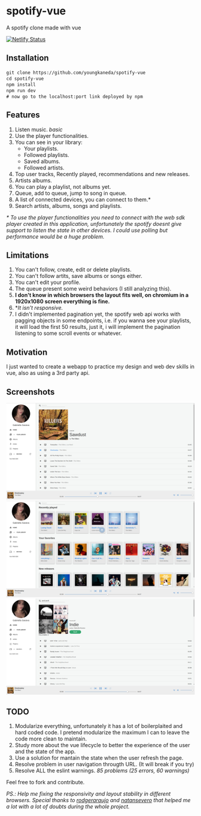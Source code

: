# spotify-vue
A spotify clone made with vue

[![Netlify Status](https://api.netlify.com/api/v1/badges/924e63e4-fedf-40e7-8aac-e434d5e049b3/deploy-status)](https://app.netlify.com/sites/vuespotify/deploys)

## Installation

```
git clone https://github.com/youngkaneda/spotify-vue
cd spotify-vue
npm install
npm run dev
# now go to the localhost:port link deployed by npm
```

## Features

1. Listen music. *basic*
2. Use the player functionalities.
3. You can see in your library:
    * Your playlists.
    * Followed playlists.
    * Saved albums.
    * Followed artists.
4. Top user tracks, Recently played, recommendations and new releases.
5. Artists albums.
6. You can play a playlist, not albums yet.
7. Queue, add to queue, jump to song in queue.
8. A list of connected devices, you can connect to them.*
9. Search artists, albums, songs and playlists.

*\* To use the player functionalities you need to connect with the web sdk player created in this application, unfortunately the spotify doesnt give support to listen the state in other devices. I could use polling but performance would be a huge problem.*
## Limitations

1. You can't follow, create, edit or delete playlists.
2. You can't follow artits, save albums or songs either.
3. You can't edit your profile.
4. The queue present some weird behaviors (I still analyzing this).
5. **I don't know in which browsers the layout fits well, on chromium in a 1920x1080 screen everything is fine.**
6. **It isn't responsive.*
7. I didn't implemented pagination yet, the spotify web api works with pagging objects in some endpoints, i.e. if you wanna see your playlists, it will load the first 50 results, just it, i will implement the pagination listening to some scroll events or whatever.

## Motivation

I just wanted to create a webapp to practice my design and web dev skills in vue, also as using a 3rd party api.

## Screenshots

![album](./ss/album.png)
![home](./ss/home.png)
![playlist](./ss/playlist.png)

## TODO

1. Modularize everything, unfortunately it has a lot of boilerplaited and hard coded code. I pretend modularize the maximum I can to leave the code more clean to maintain. 
2. Study more about the vue lifecycle to better the experience of the user and the state of the app.
3. Use a solution for mantain the state when the user refresh the page.
4. Resolve problem in user navigation througth URL. (It will break if you try)
5. Resolve ALL the eslint warnings. *85 problems (25 errors, 60 warnings)*


Feel free to fork and contribute.

*PS.: Help me fixing the responsivity and layout stability in different browsers. Special thanks to [rodgeraraujo](https://github.com/rodgeraraujo) and [natansevero](https://github.com/natansevero) that helped me a lot with a lot of doubts during the whole project.*
